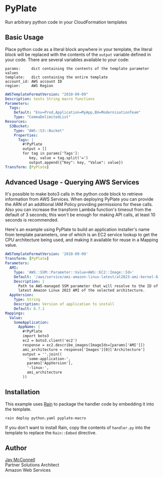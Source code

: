 # PyPlate

Run arbitrary python code in your CloudFormation templates

## Basic Usage

Place python code as a literal block anywhere in your template, the literal
block will be replaced with the contents of the `output` variable defined in
your code. There are several variables available to your code:

```
params:     dict containing the contents of the template parameter values
template:   dict containing the entire template
account_id: AWS account ID
region:     AWS Region
```

```yaml
AWSTemplateFormatVersion: "2010-09-09"
Description: tests String macro functions
Parameters:
  Tags:
    Default: "Env=Prod,Application=MyApp,BU=ModernisationTeam"
    Type: "CommaDelimitedList"
Resources:
  S3Bucket:
    Type: "AWS::S3::Bucket"
    Properties:
      Tags: |
        #!PyPlate
        output = []
        for tag in params['Tags']:
           key, value = tag.split('=')
           output.append({"Key": key, "Value": value})
Transform: [PyPlate]
```

## Advanced Usage - Querying AWS Services

It's possible to make boto3 calls in the python code block to retrieve
information from AWS Services.  When deploying PyPlate you can provide the ARN
of an additional IAM Policy providing permissions for these calls.  Also you
can increase the transform Lambda function's timeout from the default of 3
seconds; this won't be enough for making API calls, at least 10 seconds is
recommended.

Here's an example using PyPlate to build an application installer's name from
template parameters, one of which is an EC2 service lookup to get the CPU
architecture being used, and making it available for reuse in a Mapping value.

```yaml
AWSTemplateFormatVersion: '2010-09-09'
Transform: [PyPlate]
Parameters:
  AMI:
    Type: 'AWS::SSM::Parameter::Value<AWS::EC2::Image::Id>'
    Default: '/aws/service/ami-amazon-linux-latest/al2023-ami-kernel-6.1-arm64'
    Description: |
      Path to AWS-managed SSM parameter that will resolve to the ID of the
      latest Amazon Linux 2023 AMI of the selected architecture.
  AppVersion:
    Type: String
    Description: Version of application to install
    Default: 8.7.1
Mappings:
  Value:
    SomeApplication:
      AppName: |
        #!PyPlate
        import boto3
        ec2 = boto3.client('ec2')
        response = ec2.describe_images(ImageIds=[params['AMI']])
        ami_architecture = response['Images'][0]['Architecture']
        output = ''.join((
          'some-application-',
          params['AppVersion'],
          '-linux-',
          ami_architecture 
        ))
```

## Installation

This example uses [Rain](https://github.com/aws-cloudformation/rain) to package 
the handler code by embedding it into the template.

```sh
rain deploy python.yaml pyplate-macro
```

If you don't want to install Rain, copy the contents of `handler.py` into the 
template to replace the `Rain::Embed` directive.

## Author

[Jay McConnell](https://github.com/jaymccon)  
Partner Solutions Architect  
Amazon Web Services
